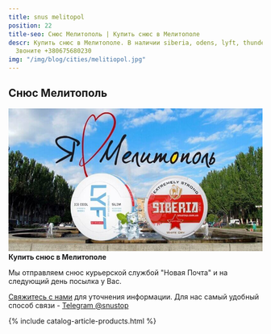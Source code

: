 ```yaml
---
title: snus melitopol
position: 22
title-seo: Снюс Мелитополь | Купить снюс в Мелитополе
descr: Купить снюс в Мелитополе. В наличии siberia, odens, lyft, thunder, general и другие.
  Звоните +380675680230
img: "/img/blog/cities/melitiopol.jpg"
---
```


<section class="mb-4">
	<h1>Снюс Мелитополь</h1>
	<div class="row">
		<div class="col-md-7">
			<img class="img-fluid" src="/img/blog/cities/melitiopol.jpg" alt="Снюс в Мелитополе">
		</div>
		<div class="col-md-5">
			<strong>Купить снюс в Мелитополе</strong>
			<p>Мы отправляем снюс курьерской службой "Новая Почта" и на следующий день посылка у Вас.</p>
			<p><a href="#contactModal" data-toggle="modal" data-target="#contactModal">Свяжитесь с нами</a> для уточнения информации. Для нас самый удобный способ связи - <a href="//t.me/snustop" target="_blank" title="Telegram"><i class="icon-telegram"></i>Telegram @snustop</a></p>
		</div>
	</div>
</section>

{% include catalog-article-products.html %}
